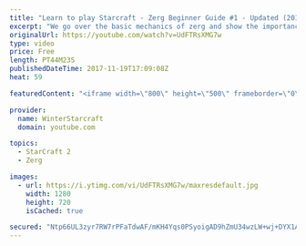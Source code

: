 ```yaml
---
title: "Learn to play Starcraft - Zerg Beginner Guide #1 - Updated (2017)"
excerpt: "We go over the basic mechanics of zerg and show the importance of understanding at least some of what your opponent is doing.  This guide is meant for players with an understanding of the objectives of starcraft but without any strong direction or gameplan, especially for each specific race! -- Watch"
originalUrl: https://youtube.com/watch?v=UdFTRsXMG7w
type: video
price: Free
length: PT44M23S
publishedDateTime: 2017-11-19T17:09:08Z
heat: 59

featuredContent: "<iframe width=\"800\" height=\"500\" frameborder=\"0\" src=\"https://www.youtube.com/embed/UdFTRsXMG7w\" allow=\"accelerometer; autoplay; encrypted-media; gyroscope; picture-in-picture\" allowfullscreen></iframe>"

provider:
  name: WinterStarcraft
  domain: youtube.com

topics:
  - StarCraft 2
  - Zerg

images:
  - url: https://i.ytimg.com/vi/UdFTRsXMG7w/maxresdefault.jpg
    width: 1280
    height: 720
    isCached: true

secured: "Ntp66UL3zyr7RW7rPFaTdwAF/mKH4Yqs0PSyoigAD9hZmU34wzLW+wj+DYX1AjLHbhrv6ndvh3XDbPxKDoJUU0WeeYHe+jByBsiCXY09RBO2jRczwgUrS4vnx6ciJZ1h8UXPNZ0tT3Q0MYaEm08jdn8j0MJreJwgDjDhhffhviU15G6MPcHyiJlh1dsmeZdDwQymPRp3ZfthUqnc5WJdhuJs0QXM4Y9FljdIUQt4vHc8Z1KoUTYcNxJ+FyXCFi2m0bvY8Z4AX/ifrfxedIZCrNHI8vyvZP2H2ptPHUI5OT6MRcbcKbu+evfdUWhQalXN0P+CwrI3fRSJBan39g9hD2/TBkqhAjj/6fqmWZ8YfqrBjE082Kc+dZmKDfHIyWFKLIqfpgQ7Wq9U4bVpnAFLxFRZG7H7Tgt++8m0YQrIMg/N5v3HAfYaG+V0zAGqw7yV;GsV1HhhonrFhhoxbvQtTBw=="
---
```



